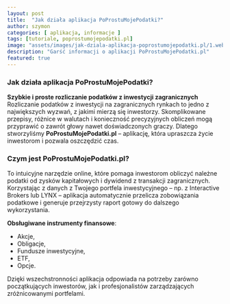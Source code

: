 ```yaml
---
layout: post
title:  "Jak działa aplikacja PoProstuMojePodatki?"
author: szymon
categories: [ aplikacja, informacje ]
tags: [tutoriale, poprostumojepodatki.pl]
image: "assets/images/jak-dziala-aplikacja-poprostumojepodatki.pl/1.webp"
description: "Garść informacji o aplikacji PoProstuMojePodatki.pl"
featured: true
---
```


### Jak działa aplikacja PoProstuMojePodatki?

**Szybkie i proste rozliczanie podatków z inwestycji zagranicznych**
Rozliczanie podatków z inwestycji na zagranicznych rynkach to jedno z największych wyzwań, z jakimi mierzą się inwestorzy. Skomplikowane przepisy, różnice w walutach i konieczność precyzyjnych obliczeń mogą przyprawić o zawrót głowy nawet doświadczonych graczy. Dlatego stworzyliśmy **PoProstuMojePodatki.pl** – aplikację, która upraszcza życie inwestorom i pozwala oszczędzić czas.

### Czym jest PoProstuMojePodatki.pl?

To intuicyjne narzędzie online, które pomaga inwestorom obliczyć należne podatki od zysków kapitałowych i dywidend z transakcji zagranicznych. Korzystając z danych z Twojego portfela inwestycyjnego – np. z Interactive Brokers lub LYNX – aplikacja automatycznie przelicza zobowiązania podatkowe i generuje przejrzysty raport gotowy do dalszego wykorzystania.


**Obsługiwane instrumenty finansowe**:

* Akcje,
* Obligacje,
* Fundusze inwestycyjne,
* ETF,
* Opcje.

Dzięki wszechstronności aplikacja odpowiada na potrzeby zarówno początkujących inwestorów, jak i profesjonalistów zarządzających zróżnicowanymi portfelami.